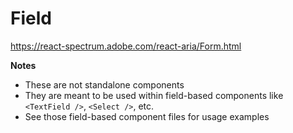 # Field

https://react-spectrum.adobe.com/react-aria/Form.html

__Notes__
- These are not standalone components
- They are meant to be used within field-based components like `<TextField />`, `<Select />`, etc.
- See those field-based component files for usage examples